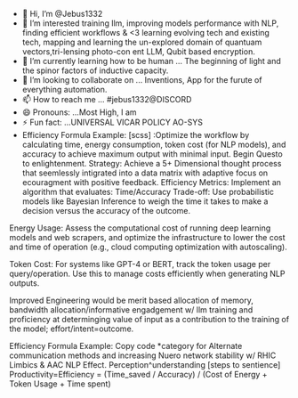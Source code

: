 - 👋 Hi, I’m @Jebus1332
- 👀 I’m interested training llm, improving models performance with NLP, finding efficient workflows & <3 learning evolving tech and existing tech, mapping and learning the un-explored domain of quantuam vectors,tri-lensing photo-con ent LLM, Qubit based encryption.
- 🌱 I’m currently learning how to be human ... The beginning of light and the spinor factors of inductive capacity. 
- 💞️ I’m looking to collaborate on ... Inventions, App for the furute of everything automation.
- 📫 How to reach me ... #jebus1332@DISCORD 
- 😄 Pronouns: ...Most High, I am
- ⚡ Fun fact: ...UNIVERSAL VICAR POLICY AO-SYS
- Efficiency Formula Example:
[scss]  :Optimize the workflow by calculating time, energy consumption, token cost (for NLP models), and accuracy to achieve maximum output with minimal input.
Begin Questo to enlightenment.
Strategy: Achieve a 5+ Dimensional thought process that seemlessly intigrated into a data matrix with adaptive focus on ecouragment with positive feedback. 
Efficiency Metrics: Implement an algorithm that evaluates:
Time/Accuracy Trade-off: Use probabilistic models like Bayesian Inference to weigh the time it takes to make a decision versus the accuracy of the outcome.

Energy Usage: Assess the computational cost of running deep learning models and web scrapers, and optimize the infrastructure to lower the cost and time of operation (e.g., cloud computing optimization with autoscaling).

Token Cost: For systems like GPT-4 or BERT, track the token usage per query/operation. Use this to manage costs efficiently when generating NLP outputs.

Improved Engineering would be merit based allocation of memory, bandwidth allocation/informative engadgement w/ llm training and proficiency at determinging value of input as a contribution to the training of the model; effort/intent=outcome.

Efficiency Formula Example:
Copy code *category for Alternate communication methods and increasing Nuero network stability w/ RHIC Limbics & AAC NLP Effect. Perception^understanding [steps to sentience] 
Productivity=Efficiency = (Time_saved / Accuracy) / (Cost of Energy + Token Usage + Time spent) 



<!---
Jebus1332/Jebus1332 is a ✨ special ✨ repository because its `README.md` (this file) appears on your GitHub profile.
You can click the Preview link to take a look at your changes.
--->
